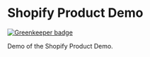 # Shopify Product Demo

[![Greenkeeper badge](https://badges.greenkeeper.io/abdulhannanali/shopify-product-demo.svg)](https://greenkeeper.io/)

Demo of the Shopify Product Demo.   